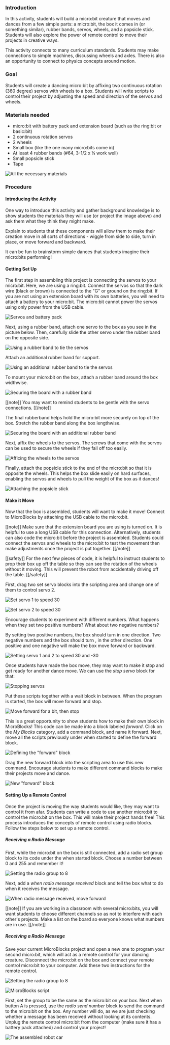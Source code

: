 ### Introduction

In this activity, students will build a micro:bit creature that moves
and dances from a few simple parts: a micro:bit, the box it comes in (or
something similar), rubber bands, servos, wheels, and a popsicle stick.
Students will also explore the power of remote control to move their projects
in creative ways.

This activity connects to many curriculum standards. Students may make
 connections to simple machines, discussing wheels and axles. There is also an
 opportunity to connect to physics concepts around motion.

### Goal

Students will create a dancing micro:bit by affixing two continuous rotation (360 degree)
servos with wheels to a box. Students will write scripts to control their
project by adjusting the speed and direction of the servos and wheels.

### Materials needed

* micro:bit with battery pack and extension board (such as the ring:bit or basic:bit)
* 2 continuous rotation servos
* 2 wheels
* Small box (like the one many micro:bits come in)
* At least 4 rubber bands (#64, 3-1/2 x ¼ work well)
* Small popsicle stick
* Tape

![All the necessary materials](materials.png)

### Procedure

#### Introducing the Activity

One way to introduce this activity and gather background knowledge is to show
 students the materials they will use (or project the image above) and ask them
 what they think they might make.

Explain to students that these components will allow them to make their
 creation move in all sorts of directions - wiggle from side to side, turn in
 place, or move forward and backward.

It can be fun to brainstorm simple dances that students imagine their
 micro:bits performing!

#### Getting Set Up

The first step in assembling this project is connecting the servos to your
micro:bit. Here, we are using a ring:bit. Connect the servos so that the dark
wire (black or brown) is connected to the "G" or ground on the ring:bit. If you
are not using an extension board with its own batteries, you will need to attach
a battery to your micro:bit. The micro:bit cannot power the servos using only
power from the USB cable.

![Servos and battery pack](setup-01.png)

Next, using a rubber band, attach one servo to the box as you see in the picture
below. Then, carefully slide the other servo under the rubber band on the
opposite side.

![Using a rubber band to tie the servos](setup-02.png)

Attach an additional rubber band for support.

![Using an additional rubber band to tie the servos](setup-03.png)

To mount your micro:bit on the box, attach a rubber band around the box
widthwise.

![Securing the board with a rubber band](setup-04.png)

[[note]]
You may want to remind students to be gentle with the servo connections.
[[/note]]

The final rubberband helps hold the micro:bit more securely on top of the box.
Stretch the rubber band along the box lengthwise.

![Securing the board with an additional rubber band](setup-05.png)

Next, affix the wheels to the servos. The screws that come with the servos can
be used to secure the wheels if they fall off too easily.

![Afficing the wheels to the servos](setup-06.png)

Finally, attach the popsicle stick to the end of the micro:bit so that it is
opposite the wheels. This helps the box slide easily on hard surfaces, enabling
the servos and wheels to pull the weight of the box as it dances!

![Attaching the popsicle stick](setup-07.png)

#### Make it Move

Now that the box is assembled, students will want to make it move! Connect to
MicroBlocks by attaching the USB cable to the micro:bit.

[[note]]
Make sure that the extension board you are using is turned on. It is helpful to
use a long USB cable for this connection. Alternatively, students can also code
the micro:bit before the project is assembled. Students could connect the servos
and wheels to the micro:bit to test the movement then make adjustments once the
project is put together.
[[/note]]

[[safety]]
For the next few pieces of code, it is helpful to instruct students to prop
their box up off the table so they can see the rotation of the wheels without it moving. This will
prevent the robot from accidentally driving off the table.
[[/safety]]

First, drag two set servo blocks into the scripting area and change one of them to control servo 2.

![Set servo 1 to speed 30](set-servo-1.png)

![Set servo 2 to speed 30](set-servo-2.png)

Encourage students to
experiment with different numbers. What happens when they set two positive
numbers? What about two negative numbers?

By setting two positive numbers, the
box should turn in one direction. Two negative numbers and the box should turn
, in the other direction. One positive and one negative will make the box move
forward or backward.

![Setting servo 1 and 2 to speed 30 and -30](go-forward.png)

Once students have made the box move, they may want to make it stop and get
ready for another dance move. We can use the *stop servo* block for that:

![Stopping servos](stop-servos.png)

Put these scripts together with a wait block in between. When the program is
started, the box will move forward and stop.

![Move forward for a bit, then stop](move-and-stop.png)

This is a great opportunity to show students how to make their own block in
MicroBlocks! This code can be made into a block labeled *forward*. Click on the
*My Blocks* category, add a command block, and name it forward. Next, move all
the scripts previously under when started to define the forward block.

![Defining the "forward" block](define-forward.png)

Drag the new forward block into the scripting area to use this new command. Encourage
students to make different command blocks to make their projects move and dance.

![New "forward" block](forward-block.png)

#### Setting Up a Remote Control

Once the project is moving the way students would like, they may want to control
it from afar. Students can write a code to use another micro:bit to control the
micro:bit on the box. This will make their project hands free! This process
introduces the concepts of remote control using radio blocks. Follow the steps
below to set up a remote control.

##### Receiving a Radio Message

First, while the micro:bit on the box is still connected, add a radio set group
block to its code under the when started block. Choose a number between 0 and
255 and remember it!

![Setting the radio group to 8](init-radio.png)

Next, add a *when radio message received* block and tell the box what to do when
it receives the message.

![When radio message received, move forward](receive-radio.png)

[[note]]
If you are working in a classroom with several micro:bits, you will want
students to choose different channels so as not to interfere with each other's
projects. Make a list on the board so everyone knows what numbers are in use.
[[/note]]

##### Receiving a Radio Message

Save your current MicroBlocks project and open a new one to program your second micro:bit,
which  will act as a remote control for your dancing creature.
Disconnect the micro:bit on the box and connect your remote control micro:bit
to your computer.
Add these two instructions for the remote control.

![Setting the radio group to 8](init-radio.png)

![MicroBlocks script](send-radio.png)

First, set the group to be the same as the micro:bit on your box. Next when
button A is pressed, use the *radio send number* block to send the command to
the micro:bit on the box. Any number will do, as we are just checking whether a
message has been received without looking at its contents. Unplug the remote
control micro:bit from the computer (make sure it has a battery pack attached)
and control your project!

![The assembled robot car](assembled.png)
